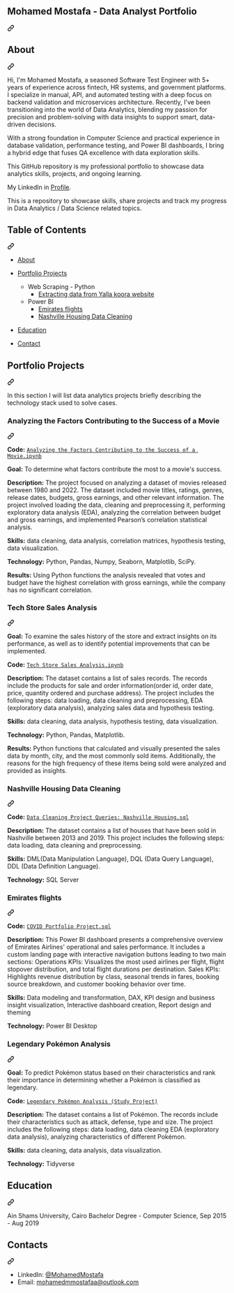 <div class="Box-sc-g0xbh4-0 QkQOb js-snippet-clipboard-copy-unpositioned undefined" data-hpc="true">
   <article class="markdown-body entry-content container-lg" itemprop="text">
      <div class="markdown-heading" dir="auto">
         <h1 tabindex="-1" class="heading-element" dir="auto">Mohamed Mostafa - Data Analyst Portfolio</h1>
         <a id="user-content-tianna-parris---data-analyst-portfolio" class="anchor" aria-label="Permalink: Tianna Parris - Data Analyst Portfolio" href="#tianna-parris---data-analyst-portfolio">
            <svg class="octicon octicon-link" viewBox="0 0 16 16" version="1.1" width="16" height="16" aria-hidden="true">
               <path d="m7.775 3.275 1.25-1.25a3.5 3.5 0 1 1 4.95 4.95l-2.5 2.5a3.5 3.5 0 0 1-4.95 0 .751.751 0 0 1 .018-1.042.751.751 0 0 1 1.042-.018 1.998 1.998 0 0 0 2.83 0l2.5-2.5a2.002 2.002 0 0 0-2.83-2.83l-1.25 1.25a.751.751 0 0 1-1.042-.018.751.751 0 0 1-.018-1.042Zm-4.69 9.64a1.998 1.998 0 0 0 2.83 0l1.25-1.25a.751.751 0 0 1 1.042.018.751.751 0 0 1 .018 1.042l-1.25 1.25a3.5 3.5 0 1 1-4.95-4.95l2.5-2.5a3.5 3.5 0 0 1 4.95 0 .751.751 0 0 1-.018 1.042.751.751 0 0 1-1.042.018 1.998 1.998 0 0 0-2.83 0l-2.5 2.5a1.998 1.998 0 0 0 0 2.83Z"></path>
            </svg>
         </a>
      </div>
      <div class="markdown-heading" dir="auto">
         <h2 tabindex="-1" class="heading-element" dir="auto">About</h2>
         <a id="user-content-about" class="anchor" aria-label="Permalink: About" href="#about">
            <svg class="octicon octicon-link" viewBox="0 0 16 16" version="1.1" width="16" height="16" aria-hidden="true">
               <path d="m7.775 3.275 1.25-1.25a3.5 3.5 0 1 1 4.95 4.95l-2.5 2.5a3.5 3.5 0 0 1-4.95 0 .751.751 0 0 1 .018-1.042.751.751 0 0 1 1.042-.018 1.998 1.998 0 0 0 2.83 0l2.5-2.5a2.002 2.002 0 0 0-2.83-2.83l-1.25 1.25a.751.751 0 0 1-1.042-.018.751.751 0 0 1-.018-1.042Zm-4.69 9.64a1.998 1.998 0 0 0 2.83 0l1.25-1.25a.751.751 0 0 1 1.042.018.751.751 0 0 1 .018 1.042l-1.25 1.25a3.5 3.5 0 1 1-4.95-4.95l2.5-2.5a3.5 3.5 0 0 1 4.95 0 .751.751 0 0 1-.018 1.042.751.751 0 0 1-1.042.018 1.998 1.998 0 0 0-2.83 0l-2.5 2.5a1.998 1.998 0 0 0 0 2.83Z"></path>
            </svg>
         </a>
      </div>
      <p>Hi, I'm Mohamed Mostafa, 
        a seasoned Software Test Engineer with 5+ years of experience across fintech, 
        HR systems, and government platforms. I specialize in manual, API, and automated testing with a deep focus on backend validation 
        and microservices architecture. 
        Recently, I've been transitioning into the world of Data Analytics, blending my passion for precision and problem-solving with data insights to support smart, data-driven decisions.</p>
      <p>With a strong foundation in Computer Science and practical experience in database validation, performance testing, and Power BI dashboards, I bring a hybrid edge that fuses QA excellence with data exploration skills.</p>
      <p>This GitHub repository is my professional portfolio to showcase data analytics skills, projects, and ongoing learning.</p>
      <p dir="auto">My LinkedIn in <a href="www.Linkedin.com/in/moahmedmmostafaa">Profile</a>.</p>
      <p dir="auto">This is a repository to showcase skills, share projects and track my progress in Data Analytics / Data Science related topics.</p>
      <div class="markdown-heading" dir="auto">
         <h2 tabindex="-1" class="heading-element" dir="auto">Table of Contents</h2>
         <a id="user-content-table-of-contents" class="anchor" aria-label="Permalink: Table of Contents" href="#table-of-contents">
            <svg class="octicon octicon-link" viewBox="0 0 16 16" version="1.1" width="16" height="16" aria-hidden="true">
               <path d="m7.775 3.275 1.25-1.25a3.5 3.5 0 1 1 4.95 4.95l-2.5 2.5a3.5 3.5 0 0 1-4.95 0 .751.751 0 0 1 .018-1.042.751.751 0 0 1 1.042-.018 1.998 1.998 0 0 0 2.83 0l2.5-2.5a2.002 2.002 0 0 0-2.83-2.83l-1.25 1.25a.751.751 0 0 1-1.042-.018.751.751 0 0 1-.018-1.042Zm-4.69 9.64a1.998 1.998 0 0 0 2.83 0l1.25-1.25a.751.751 0 0 1 1.042.018.751.751 0 0 1 .018 1.042l-1.25 1.25a3.5 3.5 0 1 1-4.95-4.95l2.5-2.5a3.5 3.5 0 0 1 4.95 0 .751.751 0 0 1-.018 1.042.751.751 0 0 1-1.042.018 1.998 1.998 0 0 0-2.83 0l-2.5 2.5a1.998 1.998 0 0 0 0 2.83Z"></path>
            </svg>
         </a>
      </div>
      <ul dir="auto">
         <li>
            <p dir="auto"><a href="https://github.com/mohaamed1997/Data-Portfolio/blob/main/README.md#about">About</a></p>
         </li>
         <li>
            <p dir="auto"><a href="https://github.com/mohaamed1997/Data-Portfolio/blob/main/README.md#portfolio-projects">Portfolio Projects</a></p>
            <ul dir="auto">
               <li>
                  Web Scraping - Python
                  <ul dir="auto">
                     <li><a href="https://github.com/mohaamed1997/Data-Portfolio/blob/main/README.md#Extracting data from Yalla koora website">Extracting data from Yalla koora website</a></li>
                  </ul>
               </li>
               <li>
                  Power BI
                  <ul dir="auto">
                     <li><a href="https://github.com/tiannaparris/Data-Analysis-Portfolio#covid-19-data-exploration">Emirates flights</a></li>
                     <li><a href="https://github.com/tiannaparris/Data-Analysis-Portfolio#nashville-housing-data-cleaning">Nashville Housing Data Cleaning</a></li>
                  </ul>
               </li>     
            </ul>
         </li>
         <li>
            <p dir="auto"><a href="https://github.com/mohaamed1997/Data-Portfolio/blob/main/README.md#education">Education</a></p>
         </li>
         <li>
            <p dir="auto"><a href="https://github.com/mohaamed1997/Data-Portfolio/blob/main/README.md#contacts">Contact</a></p>
         </li>
      </ul>
      <div class="markdown-heading" dir="auto">
         <h2 tabindex="-1" class="heading-element" dir="auto">Portfolio Projects</h2>
         <a id="user-content-portfolio-projects" class="anchor" aria-label="Permalink: Portfolio Projects" href="#portfolio-projects">
            <svg class="octicon octicon-link" viewBox="0 0 16 16" version="1.1" width="16" height="16" aria-hidden="true">
               <path d="m7.775 3.275 1.25-1.25a3.5 3.5 0 1 1 4.95 4.95l-2.5 2.5a3.5 3.5 0 0 1-4.95 0 .751.751 0 0 1 .018-1.042.751.751 0 0 1 1.042-.018 1.998 1.998 0 0 0 2.83 0l2.5-2.5a2.002 2.002 0 0 0-2.83-2.83l-1.25 1.25a.751.751 0 0 1-1.042-.018.751.751 0 0 1-.018-1.042Zm-4.69 9.64a1.998 1.998 0 0 0 2.83 0l1.25-1.25a.751.751 0 0 1 1.042.018.751.751 0 0 1 .018 1.042l-1.25 1.25a3.5 3.5 0 1 1-4.95-4.95l2.5-2.5a3.5 3.5 0 0 1 4.95 0 .751.751 0 0 1-.018 1.042.751.751 0 0 1-1.042.018 1.998 1.998 0 0 0-2.83 0l-2.5 2.5a1.998 1.998 0 0 0 0 2.83Z"></path>
            </svg>
         </a>
      </div>
      <p dir="auto">In this section I will list data analytics projects briefly describing the technology stack used to solve cases.</p>
      <div class="markdown-heading" dir="auto">
         <h3 tabindex="-1" class="heading-element" dir="auto">Analyzing the Factors Contributing to the Success of a Movie</h3>
         <a id="user-content-analyzing-the-factors-contributing-to-the-success-of-a-movie" class="anchor" aria-label="Permalink: Analyzing the Factors Contributing to the Success of a Movie" href="#analyzing-the-factors-contributing-to-the-success-of-a-movie">
            <svg class="octicon octicon-link" viewBox="0 0 16 16" version="1.1" width="16" height="16" aria-hidden="true">
               <path d="m7.775 3.275 1.25-1.25a3.5 3.5 0 1 1 4.95 4.95l-2.5 2.5a3.5 3.5 0 0 1-4.95 0 .751.751 0 0 1 .018-1.042.751.751 0 0 1 1.042-.018 1.998 1.998 0 0 0 2.83 0l2.5-2.5a2.002 2.002 0 0 0-2.83-2.83l-1.25 1.25a.751.751 0 0 1-1.042-.018.751.751 0 0 1-.018-1.042Zm-4.69 9.64a1.998 1.998 0 0 0 2.83 0l1.25-1.25a.751.751 0 0 1 1.042.018.751.751 0 0 1 .018 1.042l-1.25 1.25a3.5 3.5 0 1 1-4.95-4.95l2.5-2.5a3.5 3.5 0 0 1 4.95 0 .751.751 0 0 1-.018 1.042.751.751 0 0 1-1.042.018 1.998 1.998 0 0 0-2.83 0l-2.5 2.5a1.998 1.998 0 0 0 0 2.83Z"></path>
            </svg>
         </a>
      </div>
      <p dir="auto"><strong>Code:</strong> <a href="https://github.com/tiannaparris/PortfolioProjects/blob/main/Analyzing%20the%20Factors%20Contributing%20to%20the%20Success%20of%20a%20Movie.ipynb"><code>Analyzing the Factors Contributing to the Success of a Movie.ipynb</code></a></p>
      <p dir="auto"><strong>Goal:</strong> To determine what factors contribute the most to a movie's success.</p>
      <p dir="auto"><strong>Description:</strong> The project focused on analyzing a dataset of movies released between 1980 and 2022. The dataset included movie titles, ratings, genres, release dates, budgets, gross earnings, and other relevant information. The project involved loading the data, cleaning and preprocessing it, performing exploratory data analysis (EDA), analyzing the correlation between budget and gross earnings, and implemented Pearson’s correlation statistical analysis.</p>
      <p dir="auto"><strong>Skills:</strong> data cleaning, data analysis, correlation matrices, hypothesis testing, data visualization.</p>
      <p dir="auto"><strong>Technology:</strong> Python, Pandas, Numpy, Seaborn, Matplotlib, SciPy.</p>
      <p dir="auto"><strong>Results:</strong> Using Python functions the analysis revealed that votes and budget have the highest correlation with gross earnings, while the company has no significant correlation.</p>
      <div class="markdown-heading" dir="auto">
         <h3 tabindex="-1" class="heading-element" dir="auto">Tech Store Sales Analysis</h3>
         <a id="user-content-tech-store-sales-analysis" class="anchor" aria-label="Permalink: Tech Store Sales Analysis" href="#tech-store-sales-analysis">
            <svg class="octicon octicon-link" viewBox="0 0 16 16" version="1.1" width="16" height="16" aria-hidden="true">
               <path d="m7.775 3.275 1.25-1.25a3.5 3.5 0 1 1 4.95 4.95l-2.5 2.5a3.5 3.5 0 0 1-4.95 0 .751.751 0 0 1 .018-1.042.751.751 0 0 1 1.042-.018 1.998 1.998 0 0 0 2.83 0l2.5-2.5a2.002 2.002 0 0 0-2.83-2.83l-1.25 1.25a.751.751 0 0 1-1.042-.018.751.751 0 0 1-.018-1.042Zm-4.69 9.64a1.998 1.998 0 0 0 2.83 0l1.25-1.25a.751.751 0 0 1 1.042.018.751.751 0 0 1 .018 1.042l-1.25 1.25a3.5 3.5 0 1 1-4.95-4.95l2.5-2.5a3.5 3.5 0 0 1 4.95 0 .751.751 0 0 1-.018 1.042.751.751 0 0 1-1.042.018 1.998 1.998 0 0 0-2.83 0l-2.5 2.5a1.998 1.998 0 0 0 0 2.83Z"></path>
            </svg>
         </a>
      </div>
      <p dir="auto"><strong>Goal:</strong> To examine the sales history of the store and extract insights on its performance, as well as to identify potential improvements that can be implemented.</p>
      <p dir="auto"><strong>Code:</strong> <a href="https://github.com/tiannaparris/PortfolioProjects/blob/main/Tech%20Store%20Sales%20Analysis.ipynb"><code>Tech Store Sales Analysis.ipynb</code></a></p>
      <p dir="auto"><strong>Description:</strong> The dataset contains a list of sales records.  The records include the products for sale and order information(order id, order date, price, quantity ordered and purchase address). The project includes the following steps: data loading, data cleaning and preprocessing, EDA (exploratory data analysis), analyzing sales data and hypothesis testing.</p>
      <p dir="auto"><strong>Skills:</strong> data cleaning, data analysis, hypothesis testing, data visualization.</p>
      <p dir="auto"><strong>Technology:</strong> Python, Pandas, Matplotlib.</p>
      <p dir="auto"><strong>Results:</strong> Python functions that calculated and visually presented the sales data by month, city, and the most commonly sold items. Additionally, the reasons for the high frequency of these items being sold were analyzed and provided as insights.</p>
      <div class="markdown-heading" dir="auto">
         <h3 tabindex="-1" class="heading-element" dir="auto">Nashville Housing Data Cleaning</h3>
         <a id="user-content-nashville-housing-data-cleaning" class="anchor" aria-label="Permalink: Nashville Housing Data Cleaning" href="#nashville-housing-data-cleaning">
            <svg class="octicon octicon-link" viewBox="0 0 16 16" version="1.1" width="16" height="16" aria-hidden="true">
               <path d="m7.775 3.275 1.25-1.25a3.5 3.5 0 1 1 4.95 4.95l-2.5 2.5a3.5 3.5 0 0 1-4.95 0 .751.751 0 0 1 .018-1.042.751.751 0 0 1 1.042-.018 1.998 1.998 0 0 0 2.83 0l2.5-2.5a2.002 2.002 0 0 0-2.83-2.83l-1.25 1.25a.751.751 0 0 1-1.042-.018.751.751 0 0 1-.018-1.042Zm-4.69 9.64a1.998 1.998 0 0 0 2.83 0l1.25-1.25a.751.751 0 0 1 1.042.018.751.751 0 0 1 .018 1.042l-1.25 1.25a3.5 3.5 0 1 1-4.95-4.95l2.5-2.5a3.5 3.5 0 0 1 4.95 0 .751.751 0 0 1-.018 1.042.751.751 0 0 1-1.042.018 1.998 1.998 0 0 0-2.83 0l-2.5 2.5a1.998 1.998 0 0 0 0 2.83Z"></path>
            </svg>
         </a>
      </div>
      <p dir="auto"><strong>Code:</strong> <a href="https://github.com/tiannaparris/PortfolioProjects/blob/main/Data%20Cleaning%20Project%20Queries:%20Nashville%20Housing.sql"><code>Data Cleaning Project Queries: Nashville Housing.sql</code></a></p>
      <p dir="auto"><strong>Description:</strong> The dataset contains a list of houses that have been sold in Nashville between 2013 and 2019. This project includes the following steps: data loading, data cleaning and preprocessing.</p>
      <p dir="auto"><strong>Skills:</strong> DML(Data Manipulation Language), DQL (Data Query Language), DDL (Data Definition Language).</p>
      <p dir="auto"><strong>Technology:</strong> SQL Server</p>
      <div class="markdown-heading" dir="auto">
         <h3 tabindex="-1" class="heading-element" dir="auto">Emirates flights</h3>
         <a id="user-content-covid-19-data-exploration" class="anchor" aria-label="Permalink: Covid 19 Data Exploration" href="#covid-19-data-exploration">
            <svg class="octicon octicon-link" viewBox="0 0 16 16" version="1.1" width="16" height="16" aria-hidden="true">
               <path d="m7.775 3.275 1.25-1.25a3.5 3.5 0 1 1 4.95 4.95l-2.5 2.5a3.5 3.5 0 0 1-4.95 0 .751.751 0 0 1 .018-1.042.751.751 0 0 1 1.042-.018 1.998 1.998 0 0 0 2.83 0l2.5-2.5a2.002 2.002 0 0 0-2.83-2.83l-1.25 1.25a.751.751 0 0 1-1.042-.018.751.751 0 0 1-.018-1.042Zm-4.69 9.64a1.998 1.998 0 0 0 2.83 0l1.25-1.25a.751.751 0 0 1 1.042.018.751.751 0 0 1 .018 1.042l-1.25 1.25a3.5 3.5 0 1 1-4.95-4.95l2.5-2.5a3.5 3.5 0 0 1 4.95 0 .751.751 0 0 1-.018 1.042.751.751 0 0 1-1.042.018 1.998 1.998 0 0 0-2.83 0l-2.5 2.5a1.998 1.998 0 0 0 0 2.83Z"></path>
            </svg>
         </a>
      </div>
      <p dir="auto"><strong>Code:</strong> <a href="https://github.com/tiannaparris/PortfolioProjects/blob/main/COVID%20Portfolio%20Project.sql"><code>COVID Portfolio Project.sql</code></a></p>
      <p dir="auto"><strong>Description:</strong> This Power BI dashboard presents a comprehensive overview of Emirates Airlines' operational and sales performance. It includes a custom landing page with interactive navigation buttons leading to two main sections:
         Operations KPIs: Visualizes the most used airlines per flight, flight stopover distribution, and total flight durations per destination.
         Sales KPIs: Highlights revenue distribution by class, seasonal trends in fares, booking source breakdown, and customer booking behavior over time.  </p>
      <p dir="auto"><strong>Skills:</strong> Data modeling and transformation, DAX, KPI design and business insight visualization, Interactive dashboard creation, Report design and theming</p>
      <p dir="auto"><strong>Technology:</strong> Power BI Desktop</p>
      <div class="markdown-heading" dir="auto">
         <h3 tabindex="-1" class="heading-element" dir="auto">Legendary Pokémon Analysis</h3>
         <a id="user-content-legendary-pokémon-analysis" class="anchor" aria-label="Permalink: Legendary Pokémon Analysis" href="#legendary-pokémon-analysis">
            <svg class="octicon octicon-link" viewBox="0 0 16 16" version="1.1" width="16" height="16" aria-hidden="true">
               <path d="m7.775 3.275 1.25-1.25a3.5 3.5 0 1 1 4.95 4.95l-2.5 2.5a3.5 3.5 0 0 1-4.95 0 .751.751 0 0 1 .018-1.042.751.751 0 0 1 1.042-.018 1.998 1.998 0 0 0 2.83 0l2.5-2.5a2.002 2.002 0 0 0-2.83-2.83l-1.25 1.25a.751.751 0 0 1-1.042-.018.751.751 0 0 1-.018-1.042Zm-4.69 9.64a1.998 1.998 0 0 0 2.83 0l1.25-1.25a.751.751 0 0 1 1.042.018.751.751 0 0 1 .018 1.042l-1.25 1.25a3.5 3.5 0 1 1-4.95-4.95l2.5-2.5a3.5 3.5 0 0 1 4.95 0 .751.751 0 0 1-.018 1.042.751.751 0 0 1-1.042.018 1.998 1.998 0 0 0-2.83 0l-2.5 2.5a1.998 1.998 0 0 0 0 2.83Z"></path>
            </svg>
         </a>
      </div>
      <p dir="auto"><strong>Goal:</strong> To predict Pokémon status based on their characteristics and rank their importance in determining whether a Pokémon is classified as legendary.</p>
      <p dir="auto"><strong>Code:</strong> <a href="https://github.com/tiannaparris/PortfolioProjects/blob/main/Legendary%20Pok%C3%A9mon%20Analysis.ipynb"><code>Legendary Pokémon Analysis (Study Project)</code></a></p>
      <p dir="auto"><strong>Description:</strong> The dataset contains a list of  Pokémon.  The records include their characteristics such as attack, defense, type and size. The project includes the following steps: data loading, data cleaning EDA (exploratory data analysis), analyzing characteristics of different Pokémon.</p>
      <p dir="auto"><strong>Skills:</strong> data cleaning, data analysis, data visualization.</p>
      <p dir="auto"><strong>Technology:</strong> Tidyverse</p>
      <div class="markdown-heading" dir="auto">
         <h2 tabindex="-1" class="heading-element" dir="auto">Education</h2>
         <a id="user-content-education" class="anchor" aria-label="Permalink: Education" href="#education">
            <svg class="octicon octicon-link" viewBox="0 0 16 16" version="1.1" width="16" height="16" aria-hidden="true">
               <path d="m7.775 3.275 1.25-1.25a3.5 3.5 0 1 1 4.95 4.95l-2.5 2.5a3.5 3.5 0 0 1-4.95 0 .751.751 0 0 1 .018-1.042.751.751 0 0 1 1.042-.018 1.998 1.998 0 0 0 2.83 0l2.5-2.5a2.002 2.002 0 0 0-2.83-2.83l-1.25 1.25a.751.751 0 0 1-1.042-.018.751.751 0 0 1-.018-1.042Zm-4.69 9.64a1.998 1.998 0 0 0 2.83 0l1.25-1.25a.751.751 0 0 1 1.042.018.751.751 0 0 1 .018 1.042l-1.25 1.25a3.5 3.5 0 1 1-4.95-4.95l2.5-2.5a3.5 3.5 0 0 1 4.95 0 .751.751 0 0 1-.018 1.042.751.751 0 0 1-1.042.018 1.998 1.998 0 0 0-2.83 0l-2.5 2.5a1.998 1.998 0 0 0 0 2.83Z"></path>
            </svg>
         </a>
      </div>
      <p dir="auto">Ain Shams University, Cairo
         Bachelor Degree - Computer Science,
         Sep 2015 - Aug 2019
      </p>
      <div class="markdown-heading" dir="auto">
         <h2 tabindex="-1" class="heading-element" dir="auto">Contacts</h2>
         <a id="user-content-contacts" class="anchor" aria-label="Permalink: Contacts" href="#contacts">
            <svg class="octicon octicon-link" viewBox="0 0 16 16" version="1.1" width="16" height="16" aria-hidden="true">
               <path d="m7.775 3.275 1.25-1.25a3.5 3.5 0 1 1 4.95 4.95l-2.5 2.5a3.5 3.5 0 0 1-4.95 0 .751.751 0 0 1 .018-1.042.751.751 0 0 1 1.042-.018 1.998 1.998 0 0 0 2.83 0l2.5-2.5a2.002 2.002 0 0 0-2.83-2.83l-1.25 1.25a.751.751 0 0 1-1.042-.018.751.751 0 0 1-.018-1.042Zm-4.69 9.64a1.998 1.998 0 0 0 2.83 0l1.25-1.25a.751.751 0 0 1 1.042.018.751.751 0 0 1 .018 1.042l-1.25 1.25a3.5 3.5 0 1 1-4.95-4.95l2.5-2.5a3.5 3.5 0 0 1 4.95 0 .751.751 0 0 1-.018 1.042.751.751 0 0 1-1.042.018 1.998 1.998 0 0 0-2.83 0l-2.5 2.5a1.998 1.998 0 0 0 0 2.83Z"></path>
            </svg>
         </a>
      </div>
      <ul dir="auto">
         <li>LinkedIn: <a href="https://www.linkedin.com/in/mohamedmmostafaa/" rel="nofollow">@MohamedMostafa</a></li>
         <li>Email: <a href="mailto:mohamedmmostafaa@outlook.com">mohamedmmostafaa@outlook.com</a></li>
      </ul>
   </article>
</div>
